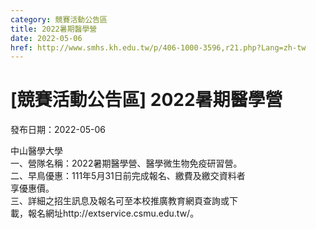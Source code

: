 ```yaml
---
category: 競賽活動公告區
title: 2022暑期醫學營
date: 2022-05-06
href: http://www.smhs.kh.edu.tw/p/406-1000-3596,r21.php?Lang=zh-tw
---
```


# [競賽活動公告區] 2022暑期醫學營

發布日期：2022-05-06

中山醫學大學  
一、營隊名稱：2022暑期醫學營、醫學微生物免疫研習營。  
二、早鳥優惠：111年5月31日前完成報名、繳費及繳交資料者  
享優惠價。  
三、詳細之招生訊息及報名可至本校推廣教育網頁查詢或下  
載，報名網址http://extservice.csmu.edu.tw/。

